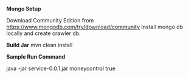 **Mongo Setup**

Download Community Edition from https://www.mongodb.com/try/download/community
Install mongo db locally and create crawler db.

**Build Jar**
mvn clean install

**Sample Run Command**

java -jar service-0.0.1.jar moneycontrol true 
